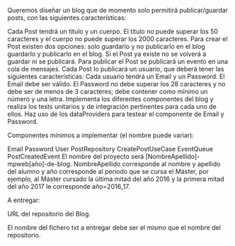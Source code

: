 Queremos diseñar un blog que de momento solo permitirá publicar/guardar posts, con las siguientes características:

Cada Post tendrá un título y un cuerpo. El título no puede superar los 50 caracteres y el cuerpo no puede superar los 2000 caracteres.
Para crear el Post existen dos opciones:
solo guardarlo y no publicarlo en el blog
guardarlo y publicarlo en el blog. Si el Post ya existe no se volverá a guardar ni se publicará.
Para publicar el Post se publicará un evento en una cola de mensajes.
Cada Post lo publicará un usuario, que deberá tener las siguientes características:
Cada usuario tendrá un Email y un Password.
El Email debe ser válido.
El Password no debe superar los 28 caracteres y no debe ser de menos de 3 caracteres; debe contener como mínimo un número y una letra.
 Implementa los diferentes componentes del blog y realiza los tests unitarios y de integración pertinentes para cada uno de ellos. Haz uso de los dataProviders para testear el componente de Email y Password.

Componentes mínimos a implementar (el nombre puede variar):

Email
Password
User
PostRepository
CreatePostUseCase
EventQueue
PostCreatedEvent
El nombre del proyecto será [NombreApellido]-mpweb[año]-de-blog. NombreApellido corresponde al nombre y apellido del alumno y año corresponde al periodo que se cursa el Máster, por ejemplo, al Máster cursado la última mitad del año 2016 y la primera mitad del año 2017 le corresponde año=2016_17.

A entregar:

URL del repositorio del Blog.

El nombre del fichero txt a entregar debe ser el mismo que el nombre del repositorio.